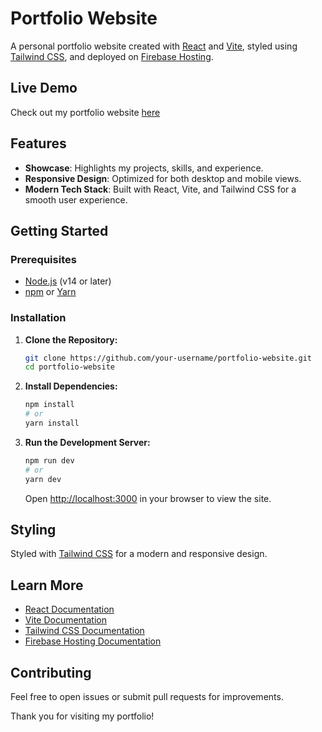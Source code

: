 # Portfolio Website

A personal portfolio website created with [React](https://reactjs.org/) and [Vite](https://vitejs.dev/), styled using [Tailwind CSS](https://tailwindcss.com/), and deployed on [Firebase Hosting](https://firebase.google.com/products/hosting).

## Live Demo

Check out my portfolio website [here](https://my-web-32130.web.app/)

## Features

- **Showcase**: Highlights my projects, skills, and experience.
- **Responsive Design**: Optimized for both desktop and mobile views.
- **Modern Tech Stack**: Built with React, Vite, and Tailwind CSS for a smooth user experience.

## Getting Started

### Prerequisites

- [Node.js](https://nodejs.org/) (v14 or later)
- [npm](https://www.npmjs.com/) or [Yarn](https://yarnpkg.com/)

### Installation

1. **Clone the Repository:**
    ```bash
    git clone https://github.com/your-username/portfolio-website.git
    cd portfolio-website
    ```

2. **Install Dependencies:**
    ```bash
    npm install
    # or
    yarn install
    ```

3. **Run the Development Server:**
    ```bash
    npm run dev
    # or
    yarn dev
    ```
   Open [http://localhost:3000](http://localhost:3000) in your browser to view the site.


## Styling

Styled with [Tailwind CSS](https://tailwindcss.com/docs) for a modern and responsive design.

## Learn More

- [React Documentation](https://reactjs.org/docs/getting-started.html)
- [Vite Documentation](https://vitejs.dev/guide/)
- [Tailwind CSS Documentation](https://tailwindcss.com/docs)
- [Firebase Hosting Documentation](https://firebase.google.com/docs/hosting)

## Contributing

Feel free to open issues or submit pull requests for improvements.

Thank you for visiting my portfolio!
